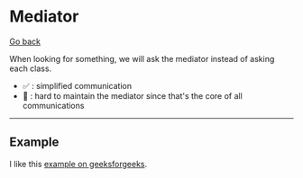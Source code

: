 # Mediator

[Go back](..)

When looking for something, we will ask the mediator
instead of asking each class.

* ✅ : simplified communication
* 🚫 : hard to maintain the mediator since that's the core
of all communications

<hr class="sl">

## Example

I like this [example on geeksforgeeks](https://www.geeksforgeeks.org/mediator-design-pattern/).